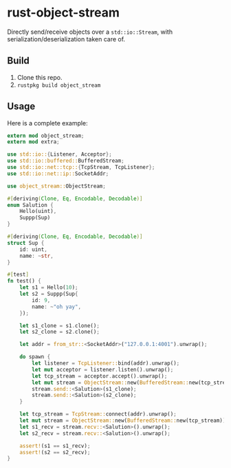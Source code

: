 # rust-object-stream

Directly send/receive objects over a `std::io::Stream`, with serialization/deserialization taken care of.

## Build

1. Clone this repo.
2. `rustpkg build object_stream`

## Usage

Here is a complete example:

```rust
extern mod object_stream;
extern mod extra;

use std::io::{Listener, Acceptor};
use std::io::buffered::BufferedStream;
use std::io::net::tcp::{TcpStream, TcpListener};
use std::io::net::ip::SocketAddr;

use object_stream::ObjectStream;

#[deriving(Clone, Eq, Encodable, Decodable)]
enum Salution {
    Hello(uint),
    Suppp(Sup)
}

#[deriving(Clone, Eq, Encodable, Decodable)]
struct Sup {
    id: uint,
    name: ~str,
}

#[test]
fn test() {
    let s1 = Hello(10);
    let s2 = Suppp(Sup{
        id: 9,
        name: ~"oh yay",
    });

    let s1_clone = s1.clone();
    let s2_clone = s2.clone();

    let addr = from_str::<SocketAddr>("127.0.0.1:4001").unwrap();

    do spawn {
        let listener = TcpListener::bind(addr).unwrap();
        let mut acceptor = listener.listen().unwrap();
        let tcp_stream = acceptor.accept().unwrap();
        let mut stream = ObjectStream::new(BufferedStream::new(tcp_stream));
        stream.send::<Salution>(s1_clone);
        stream.send::<Salution>(s2_clone);
    }

    let tcp_stream = TcpStream::connect(addr).unwrap();
    let mut stream = ObjectStream::new(BufferedStream::new(tcp_stream));
    let s1_recv = stream.recv::<Salution>().unwrap();
    let s2_recv = stream.recv::<Salution>().unwrap();

    assert!(s1 == s1_recv);
    assert!(s2 == s2_recv);
}
```
